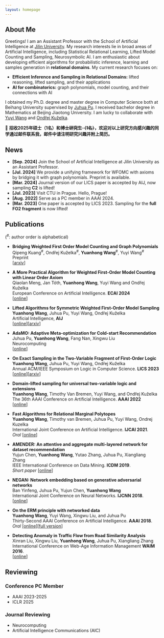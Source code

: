 ```yaml
---
layout: homepage
---
```


## About Me

Greetings! I am an Assistant Professor with the School of Artificial Intelligence at [Jilin University](https://en.wikipedia.org/wiki/Jilin_University).
My research interests lie in broad areas of Artificial Intelligence, including Statistical Relational Learning, Lifted Model Counting and Sampling, Neurosymbolic AI.
I am enthusiastic about developing efficient algorithms for probabilistic inference, learning and samples generation in **relational domains**.
My current research focuses on:

- **Efficient Inference and Sampling in Relational Domains:** lifted reasoning, lifted sampling, and their applications
- **AI for combinatorics:** graph polynomials, model counting, and their connections with AI

I obtained my Ph.D. degree and master degree in Computer Science both at Beihang University supervised by [Juhua Pu](http://scse.buaa.edu.cn/info/1183/8281.htm).
I received bachelor degree in Mathematics at Beijing Jiaotong University.
I am lucky to collaborate with [Yuyi Wang](https://disco.ethz.ch/members/yuwang) and [Ondřej Kuželka](https://ida.fel.cvut.cz/~kuzelka/).

📢 **招收2025年硕士（1名）和~~博士研究生（1名）~~，欢迎对以上研究方向感兴趣的同学通过邮件联系我，邮件中请注明研究兴趣并附上简历。**

## News

- **[Sep. 2024]** Join the School of Artificial Intelligence at Jilin University as an Assistant Professor.
- **[Jul. 2024]** We provide a unifying framework for WFOMC with axioms by bridging it with graph polynomials. Preprint is available.
- **[Mar. 2024]** Journal version of our LICS paper is accepted by AIJ, now sampling **C2** is lifted!
- **[Jul. 2023]** Visit CTU in Prague. Hello, Prague!
- **[Aug. 2022]** Serve as a PC member in AAAI 2024.
- **[Mar. 2023]** One paper is accepted by LICS 2023. Sampling for the **full FO2 fragment** is now lifted!

## Publications 

(<sup>#</sup>: author order is alphabetical)

- **Bridging Weighted First Order Model Counting and Graph Polynomials**
  <br>
  Qipeng Kuang<sup>#</sup>, Ondřej Kuželka<sup>#</sup>, **Yuanhong Wang**<sup>#</sup>, Yuyi Wang<sup>#</sup>
  <br>
  Preprint
  <br>
  [[arxiv](https://arxiv.org/abs/2407.11877)]

- **A More Practical Algorithm for Weighted First-Order Model Counting with Linear Order Axiom**
  <br>
  Qiaolan Meng, Jan Tóth, **Yuanhong Wang**, Yuyi Wang and Ondřej Kuželka
  <br>
  European Conference on Artificial Intelligence. **ECAI 2024**
  <br>
  [[online](https://ebooks.iospress.nl/doi/10.3233/FAIA240858)]

- **Lifted Algorithms for Symmetric Weighted First-Order Model Sampling**
  <br>
  **Yuanhong Wang**, Juhua Pu, Yuyi Wang, Ondřej Kuželka
  <br>
  Artificial Intelligence, **AIJ**
  <br>
  [[online](https://doi.org/10.1016/j.artint.2024.104114)][[arxiv](https://arxiv.org/abs/2308.08828)]

- **AdaMO: Adaptive Meta-optimization for Cold-start Recommendation**
  <br>
  Juhua Pu, **Yuanhong Wang**, Fang Nan, Xingwu Liu
  <br>
  Neurocomputing
  <br>
  [[online](https://www.sciencedirect.com/science/article/pii/S0925231224001887)]

- **On Exact Sampling in the Two-Variable Fragment of First-Order Logic**
  <br>
  **Yuanhong Wang**, Juhua Pu, Yuyi Wang, Ondřej Kuželka
  <br>
  Annual ACM/IEEE Symposium on Logic in Computer Science. **LICS 2023**
  <br>
  [[online](https://ieeexplore.ieee.org/document/10175742)][[arxiv](https://arxiv.org/abs/2302.02730)]

- **Domain-lifted sampling for universal two-variable logic and extensions**
  <br>
  **Yuanhong Wang**, Timothy Van Bremen, Yuyi Wang, and Ondřej Kuželka 
  <br>
  The 36th AAAI Conference on Artificial Intelligence. **AAAI 2022**
  <br>
  [[online](https://ojs.aaai.org/index.php/AAAI/article/view/21246)]

- **Fast Algorithms for Relational Marginal Polytopes**
  <br>
  **Yuanhong Wang**, Timothy van Bremen, Juhua Pu, Yuyi Wang, Ondrej Kuzelka
  <br>
  International Joint Conference on Artificial Intelligence. **IJCAI 2021**.
  <br><i>Oral</i>
  [[online](https://www.ijcai.org/proceedings/2021/586)]

- **AMENDER: An attentive and aggregate multi-layered network for dataset recommendation**
  <br>
  Yujun Chen, **Yuanhong Wang**, Yutao Zhang, Juhua Pu, Xiangliang Zhang
  <br>
  IEEE International Conference on Data Mining. **ICDM 2019**.
  <br><i>Short paper</i>
  [[online](https://ieeexplore.ieee.org/document/8970713)]

- **NEGAN: Network embedding based on generative adversarial networks**
  <br>
  Ban Yinfeng, Juhua Pu, Yujun Chen, **Yuanhong Wang**
  <br>
  International Joint Conference on Neural Networks. **IJCNN 2018**.
  <br>
  [[online](https://ieeexplore.ieee.org/document/8489481)]

- **On the ERM principle with networked data**
  <br>
  **Yuanhong Wang**, Yuyi Wang, Xingwu Liu, and Juhua Pu
  <br>
  Thirty-Second AAAI Conference on Artificial Intelligence. **AAAI 2018**.
  <br><i>Oral</i>
  [[online]](https://ojs.aaai.org/index.php/AAAI/article/view/11643)[[full version](https://arxiv.org/abs/1711.04297)]

- **Detecting Anomaly in Traffic Flow from Road Similarity Analysis**
  <br>
  Xinran Liu, Xingwu Liu, **Yuanhong Wang**, Juhua Pu, Xiangliang Zhang
  <br>
  International Conference on Web-Age Information Management **WAIM 2016**.
  <br>
  [[online](https://link.springer.com/chapter/10.1007/978-3-319-39958-4_8)]

## Reviewing

### Conference PC Member

- AAAI 2023-2025
- ICLR 2025

### Journal Reviewing

- Neurocomputing
- Artificial Intelligence Communications (AIC)
